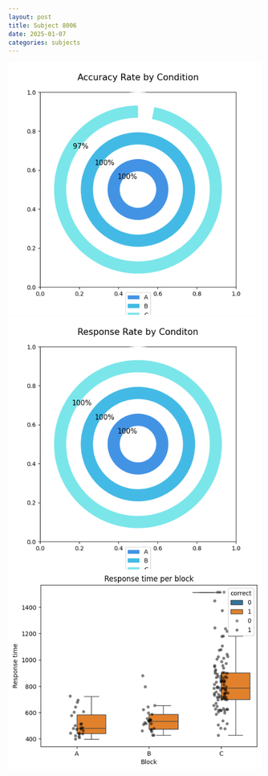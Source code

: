 ```yaml
---
layout: post
title: Subject 8006
date: 2025-01-07
categories: subjects
---
```


![](data/8006/run-13/8006_accuracy_rate.png)
![](data/8006/run-13/8006_response_rate.png)
![](data/8006/run-13/8006_rt.png)
